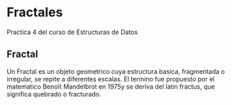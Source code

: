 # Fractales
Practica 4 del curso de Estructuras de Datos

## Fractal
Un Fractal es un objeto geometrico cuya estructura basica, fragmentada o
irregular, se repite a diferentes escalas. El termino fue propuesto por el 
matematico Benoït Mandelbrot en 1975y se deriva del latin fractus, que 
significa quebrado o fracturado.
